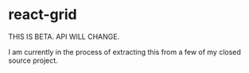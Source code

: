 react-grid
==========

THIS IS BETA. API WILL CHANGE.

I am currently in the process of extracting this from a few of my closed source project.
